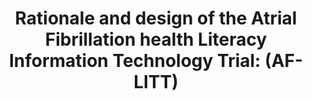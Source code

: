 ---
name: "Rationale And Design Of The Atrial"
title: "Rationale and design of the Atrial Fibrillation health Literacy Information Technology Trial: (AF-LITT)"
journal: "journal name" 
project: "Atrial Fibrillation"
event: "Contemporary Clinical Trials, 62, 153-158"
authors:
- name: "Magnani, J."
- name: "Guhl, E."
- name: "Schlusser, C."
- name: "Henault, L."
- name: "Bickmore, T."
- name: "Kimani, E."
- name: "Paasche-Orlow, M."
year: 2017
resources: null
external_url: null
draft: false 
headless: true
---